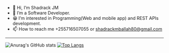 - 👋 Hi, I’m Shadrack JM
- 👀 I’m a Software Developer.
- 😁 I’m interested in Programming(Web and mobile app) and REST APIs development.
- 📫 How to reach me +255716507055 or shadrackmballah80@gmail.com
---
 ![Anurag's GitHub stats](https://github-readme-stats.vercel.app/api?username=shadrackjm&show_icons=true)   [![Top Langs](https://github-readme-stats.vercel.app/api/top-langs/?username=shadrackjm&layout=compact)](https://github.com/shadrackjm/github-readme-stats)
<!---
shadrackjm/shadrackjm is a ✨ special ✨ repository because its `README.md` (this file) appears on your GitHub profile.
You can click the Preview link to take a look at your changes.
--->
